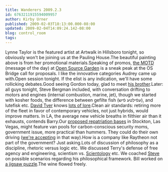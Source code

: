 ```yaml
---
title: Wanderers 2009.2.3
id: 6763211915594009957
author: Kirby Urner
published: 2009-02-03T18:13:00.000-08:00
updated: 2009-02-04T14:09:24.142-08:00
blog: control_room
tags: 
---
```


[](https://blogger.googleusercontent.com/img/b/R29vZ2xl/AVvXsEhmjI2t673MhK9psMBK3U0RjODI2sDqjjzrb0HZb3m3LmhjN6ro50VX4a_Vu7BJ_2qmdUa5ewZcgThBx4dsSQKojsxU6kp4QYAtCfTAu9G4dSlqN-Sq16MZ1fnyZmmGZ-eYCFSB/s1600-h/lynne_celtic.jpg)Lynne Taylor is the featured artist at Artwalk in Hillsboro tonight, so obviously won't be joining us at the Pauling House.The beautiful painting above is from her promotional materials.Speaking of promos, [the MOTD](http://www.4dsolutions.net/ocn/python/osgarden/) (message of the day) at [Open Source Garden](http://osgarden.appspot.com/) is a sneak peak at the OS Bridge call for proposals.  I like the innovative categories Audrey came up with.[](https://blogger.googleusercontent.com/img/b/R29vZ2xl/AVvXsEh1O6-FBjeGazKFqPtbSLjKzMMOy5TIXrugzY9-D4sT9xwOaw5ToH494_lZEYQlC_yoRbEUBUYiG5sK1Rz_Hb-K0g2Cz3yaQnp7v0lVbuoiOd56Od5MQiXGqzz1knS-3X1tLWI3/s1600-h/opensourcebridge.jpg)Open session tonight.  If the elist is any indication, we'll have some rollicking debates.Good seeing Gordon today, glad to meet [his brother](http://www.flickr.com/photos/17157315@N00/3253394883/).Later:  all guys tonight, Steve Bergman included, with conversation drifting to motors and engines (internal combustion, marine, jet), though we started with kosher foods, the difference between gefilte fish (עפֿילטע פֿיש), and lutefisk etc. [David Tver](http://controlroom.blogspot.com/2007/08/wanderers-2007829.html) knows [lots of lore](http://www.flickr.com/photos/17157315@N00/3214428790/).Clean air standards:  retiring more of the fleet in favor of contemporary vehicles, not just hybrids, would improve matters.  In LA, the average new vehicle breaths in filthier air than it exhausts, contends Barry.Our [proposed repatriation bases](http://worldgame.blogspot.com/2009/01/repatriation.html) in Stockton, Las Vegas, might feature van pools for carbon-conscious security moms, government issue, more practical than hummers.  They could do their own driving ([we're accepting](http://www.flickr.com/photos/17157315@N00/3240358888/) in that way).How is a company like Raytheon not part of the government?  Just asking.Lots of discussion of philosophy as a discipline, rhetoric versus logic etc.  We discussed Terry's defense of free agency and engineering, scientism vs. [Scientology](http://mybizmo.blogspot.com/2008/09/rams-head.html) etc.  We coached [Steve](http://mybizmo.blogspot.com/2009/01/wanderers-2009201.html) on possible scenarios regarding his philosophical framework.  Bill worked on [a jigsaw puzzle](http://www.jigsawonline.net/).The wine flowed freely.